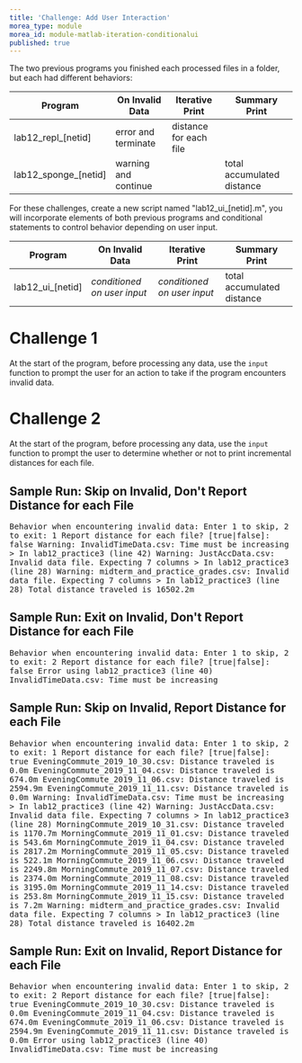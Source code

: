 ```yaml
---
title: 'Challenge: Add User Interaction'
morea_type: module
morea_id: module-matlab-iteration-conditionalui
published: true
---
```

<!-- NOTE:
Encourage students to help their neighbors get the first two practices working before they individually work on the challenge.
-->

The two previous programs you finished each processed files in a folder, but each had different behaviors:

| Program              | On Invalid Data      | Iterative Print        | Summary Print              |
|----------------------|----------------------|------------------------|----------------------------|
| lab12_repl_[netid]   | error and terminate  | distance for each file |                            |
| lab12_sponge_[netid] | warning and continue |                        | total accumulated distance |


For these challenges, create a new script named "lab12_ui_[netid].m",
you will incorporate elements of both previous programs and
conditional statements to control behavior depending on user input.

| Program          | On Invalid Data             | Iterative Print             | Summary Print              |
|------------------|-----------------------------|-----------------------------|----------------------------|
| lab12_ui_[netid] | *conditioned on user input* | *conditioned on user input* | total accumulated distance |


# Challenge 1

At the start of the program, before processing any data, use the
`input` function to prompt the user for an action to take if the
program encounters invalid data.

<samp class="env-matlab">
</samp>

# Challenge 2

At the start of the program, before processing any data, use the
`input` function to prompt the user to determine whether or not to
print incremental distances for each file.

## Sample Run: Skip on Invalid, Don't Report Distance for each File

<samp class="env-matlab">
Behavior when encountering invalid data: Enter 1 to skip, 2 to exit: <kbd>1</kbd>
Report distance for each file? [true|false]: <kbd>false</kbd>
<span class="warning-text">Warning: InvalidTimeData.csv: Time must be increasing 
> In <span class="function-name">lab12_practice3</span> (<span class="line-ref">line 42</span>) 
Warning: <span class="function-name">JustAccData.csv</span>: Invalid data file. Expecting 7 columns 
> In lab12_practice3 (<span class="line-ref">line 28</span>) 
Warning: <span class="function-name">midterm_and_practice_grades.csv</span>: Invalid data file. Expecting 7 columns 
> In lab12_practice3 (<span class="line-ref">line 28</span>)</span>
Total distance traveled is 16502.2m
</samp>

## Sample Run: Exit on Invalid, Don't Report Distance for each File

<samp class="env-matlab">
Behavior when encountering invalid data: Enter 1 to skip, 2 to exit: <kbd>2</kbd>
Report distance for each file? [true|false]: <kbd>false</kbd>
<span class="error-text">Error using <span class="function-name">lab12_practice3</span> (<span class="line-ref">line 40</span>)
InvalidTimeData.csv: Time must be increasing</span>
</samp>

## Sample Run: Skip on Invalid, Report Distance for each File
<samp class="env-matlab">
Behavior when encountering invalid data: Enter 1 to skip, 2 to exit: <kbd>1</kbd>
Report distance for each file? [true|false]: <kbd>true</kbd>
EveningCommute_2019_10_30.csv: Distance traveled is 0.0m
EveningCommute_2019_11_04.csv: Distance traveled is 674.0m
EveningCommute_2019_11_06.csv: Distance traveled is 2594.9m
EveningCommute_2019_11_11.csv: Distance traveled is 0.0m
<span class="warning-text">Warning: InvalidTimeData.csv: Time must be increasing 
> In <span class="function-name">lab12_practice3</span> (<span class="line-ref">line 42</span>) 
Warning: JustAccData.csv: Invalid data file. Expecting 7 columns 
> In <span class="function-name">lab12_practice3</span> (<span class="line-ref">line 28</span>)</span>
MorningCommute_2019_10_31.csv: Distance traveled is 1170.7m
MorningCommute_2019_11_01.csv: Distance traveled is 543.6m
MorningCommute_2019_11_04.csv: Distance traveled is 2817.2m
MorningCommute_2019_11_05.csv: Distance traveled is 522.1m
MorningCommute_2019_11_06.csv: Distance traveled is 2249.8m
MorningCommute_2019_11_07.csv: Distance traveled is 2374.0m
MorningCommute_2019_11_08.csv: Distance traveled is 3195.0m
MorningCommute_2019_11_14.csv: Distance traveled is 253.8m
MorningCommute_2019_11_15.csv: Distance traveled is 7.2m
<span class="warning-text">Warning: midterm_and_practice_grades.csv: Invalid data file. Expecting 7 columns 
> In lab12_practice3 (<span class="line-ref">line 28</span>) </span>
Total distance traveled is 16402.2m
</samp>

## Sample Run: Exit on Invalid, Report Distance for each File

<samp class="env-matlab">
Behavior when encountering invalid data: Enter 1 to skip, 2 to exit: <kbd>2</kbd>
Report distance for each file? [true|false]: <kbd>true</kbd>
EveningCommute_2019_10_30.csv: Distance traveled is 0.0m
EveningCommute_2019_11_04.csv: Distance traveled is 674.0m
EveningCommute_2019_11_06.csv: Distance traveled is 2594.9m
EveningCommute_2019_11_11.csv: Distance traveled is 0.0m
<span class="error-text">Error using <span class="function-name">lab12_practice3</span> (<span class="line-ref">line 40</span>)
InvalidTimeData.csv: Time must be increasing</span>
</samp>
